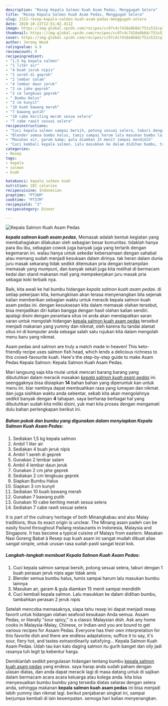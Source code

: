 ```yaml
---
description: "Resep Kepala Salmon Kuah Asam Pedas, Menggugah Selera"
title: "Resep Kepala Salmon Kuah Asam Pedas, Menggugah Selera"
slug: 2152-resep-kepala-salmon-kuah-asam-pedas-menggugah-selera
date: 2020-10-22T12:51:02.411Z
image: https://img-global.cpcdn.com/recipes/cc97c4c7418e8b8d/751x532cq70/kepala-salmon-kuah-asam-pedas-foto-resep-utama.jpg
thumbnail: https://img-global.cpcdn.com/recipes/cc97c4c7418e8b8d/751x532cq70/kepala-salmon-kuah-asam-pedas-foto-resep-utama.jpg
cover: https://img-global.cpcdn.com/recipes/cc97c4c7418e8b8d/751x532cq70/kepala-salmon-kuah-asam-pedas-foto-resep-utama.jpg
author: Jeremy Wood
ratingvalue: 4.9
reviewcount: 9
recipeingredient:
- "1,5 kg kepala salmon"
- "1 liter air"
- "4 buah jeruk nipis"
- "1 sereh di geprek"
- "2 lembar salam"
- "4 lembar daun jeruk"
- "2 cm jahe geprek"
- "2 cm lengkuas geprek"
- " Bumbu Halus"
- "3 cm kunyit"
- "10 buah bawang merah"
- "7 bawang putih"
- "10 cabe keriting merah sesua selera"
- "7 cabe rawit sesuai selera"
recipeinstructions:
- "Cuci kepala salmon sampai bersih, potong sesuai selera, taburi dengan 1 buah perasan jeruk nipis agar tidak amis"
- "Blender semua bumbu halus, tumis sampai harum lalu masukan bumbu lainnya"
- "Masukan air, garam &amp; gula diamkan 15 menit sampai mendidih"
- "Cuci kembali kepala salmon. Lalu masukkan ke dalam didihan bumbu, tambahkan perasan 2 jeruk nipis"
categories:
- Resep
tags:
- kepala
- salmon
- kuah

katakunci: kepala salmon kuah 
nutrition: 281 calories
recipecuisine: Indonesian
preptime: "PT36M"
cooktime: "PT37M"
recipeyield: "3"
recipecategory: Dinner

---
```



![Kepala Salmon Kuah Asam Pedas](https://img-global.cpcdn.com/recipes/cc97c4c7418e8b8d/751x532cq70/kepala-salmon-kuah-asam-pedas-foto-resep-utama.jpg)

<b><i>kepala salmon kuah asam pedas</i></b>, Memasak adalah bentuk kegiatan yang membahagiakan dilakukan oleh sebagian besar komunitas. tidaklah hanya para ibu ibu, sebagian cowok juga banyak juga yang tertarik dengan kegemaran ini. walau hanya untuk sekedar kebersamaan dengan sahabat atau memang sudah menjadi kesukaan dalam dirinya. tak heran dalam dunia juru masak sekarang tidak sedikit ditemukan pria dengan ketrampilan memasak yang mumpuni, dan banyak sekali juga kita melihat di bermacam kedai dan stand makanan mall yang mempekerjakan juru masak pria sebagai koki terbaik nya.

Baik, kita awali ke hal bumbu hidangan <i>kepala salmon kuah asam pedas</i>. di setiap pekerjaan kita, kemungkinan akan terasa menyenangkan bila sejenak kalian memberikan sebagian waktu untuk meracik kepala salmon kuah asam pedas ini. dengan kesuksesan kita dalam memasak olahan tersebut, bisa menjadikan diri kalian bangga dengan hasil olahan kalian sendiri. apalagi disini dengan perantara situs ini anda akan mendapatkan saran saran untuk mengolah hidangan <u>kepala salmon kuah asam pedas</u> tersebut menjadi makanan yang yummy dan nikmat, oleh karena itu tandai alamat situs ini di komputer anda sebagai salah satu rujukan kita dalam mengolah menu baru yang nikmat.

Asam pedas and salmon are truly a match made in heaven! This keto-friendly recipe uses salmon fish head, which lends a delicious richness to this crowd-favourite kuah. Here&#39;s the step-by-step guide to make Asam Pedas Kepala Salmon: Kepala Salmon Kuah Asam Pedas.


Mari langsung saja kita mulai untuk mencari barang barang yang dibutuhkan dalam meracik masakan <u><i>kepala salmon kuah asam pedas</i></u> ini. seenggaknya bisa disiapkan <b>14</b> bahan bahan yang diperuntuk kan untuk menu ini. biar nantinya dapat membuahkan rasa yang lumayan dan nikmat. dan juga sisihkan waktu anda sebentar, sebab kita akan mengolahnya sedikit banyak dengan <b>4</b> tahapan. saya berharap berbagai hal yang dibutuhkan sudah kita miliki disini, yuk mari kita proses dengan mengamati dulu bahan perlengkapan berikut ini.

<!--inarticleads1-->

##### Bahan pokok dan bumbu yang digunakan dalam menyiapkan Kepala Salmon Kuah Asam Pedas:

1. Sediakan 1,5 kg kepala salmon
1. Ambil 1 liter air
1. Sediakan 4 buah jeruk nipis
1. Ambil 1 sereh di geprek
1. Gunakan 2 lembar salam
1. Ambil 4 lembar daun jeruk
1. Gunakan 2 cm jahe geprek
1. Sediakan 2 cm lengkuas geprek
1. Siapkan  Bumbu Halus
1. Siapkan 3 cm kunyit
1. Sediakan 10 buah bawang merah
1. Gunakan 7 bawang putih
1. Gunakan 10 cabe keriting merah sesua selera
1. Sediakan 7 cabe rawit sesuai selera


It is part of the culinary heritage of both Minangkabau and also Malay traditions, thus its exact origin is unclear. The Minang asam padeh can be easily found throughout Padang restaurants in Indonesia, Malaysia and Singapore. It has become a typical cuisine of Malays from eastern. Masakan Nasi Goreng Babat â Resep sup kuah asam ini sangat mudah dibuat alias sangat simple, untuk urusan rasa sudah pasti sangat lezat kok. 

<!--inarticleads2-->

##### Langkah-langkah membuat Kepala Salmon Kuah Asam Pedas:

1. Cuci kepala salmon sampai bersih, potong sesuai selera, taburi dengan 1 buah perasan jeruk nipis agar tidak amis
1. Blender semua bumbu halus, tumis sampai harum lalu masukan bumbu lainnya
1. Masukan air, garam &amp; gula diamkan 15 menit sampai mendidih
1. Cuci kembali kepala salmon. Lalu masukkan ke dalam didihan bumbu, tambahkan perasan 2 jeruk nipis


Setelah mencoba memasaknya, siapa tahu resep ini dapat menjadi resep favorit untuk hidangan olahan seafood kesukaan Anda semua. Assam Pedas, or literally &#34;sour spicy,&#34; is a classic Malaysian dish. Ask any home cooks in Malaysia-Malay, Chinese, or Indian-and you are bound to get various recipes for Assam Pedas. Everyone has their own interpretation for this favorite dish and there are endless adaptations; suffice it to say, it&#39;s sour, fiery hot, and tastes extraordinarily satisfying… Kepala Salmon Kuah Asam Pedas. Udah tau kan kalo daging salmon itu gurih banget dan oily jadi rasanya tuh legit tp kebentur harga. 

Demikianlah sedikit pengulasan hidangan tentang bumbu <u>kepala salmon kuah asam pedas</u> yang endess. saya harap anda sudah paham dengan ulasan diatas, dan anda dapat meracik lagi di masa datang untuk di sajikan dalam bermacam acara acara keluarga atau kolega anda. kita bisa menyesuaikan bumbu bumbu yang tersedia diatas selaras dengan selera anda, sehingga makanan <b>kepala salmon kuah asam pedas</b> ini bisa menjadi lebih yummy dan nikmat lagi. berikut penjabaran singkat ini, sampai berjumpa kembali di lain kesempatan. semoga hari kalian menyenangkan.
